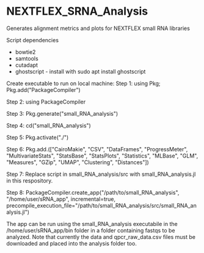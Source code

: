 # NEXTFLEX_SRNA_Analysis
Generates alignment metrics and plots for NEXTFLEX small RNA libraries

Script dependencies
- bowtie2
- samtools
- cutadapt
- ghostscript - install with sudo apt install ghostscript

Create executable to run on local machine:
Step 1: using Pkg; Pkg.add("PackageCompiler")

Step 2: using PackageCompiler

Step 3: Pkg.generate("small_RNA_analysis")

Step 4: cd("small_RNA_analysis")

Step 5: Pkg.activate("./")

Step 6: Pkg.add.(["CairoMakie", "CSV", "DataFrames", "ProgressMeter", "MultivariateStats", "StatsBase", "StatsPlots", "Statistics", "MLBase", "GLM", "Measures", "GZip", "UMAP", "Clustering", "Distances"])

Step 7: Replace script in small_RNA_analysis/src with small_RNA_analysis.jl in this respository.

Step 8: PackageCompiler.create_app("/path/to/small_RNA_analysis", "/home/user/sRNA_app", incremental=true, precompile_execution_file="/path/to/small_RNA_analysis/src/small_RNA_analysis.jl")

The app can be run using the small_RNA_analysis executabile in the /home/user/sRNA_app/bin folder in a folder containing fastqs to be analyzed. Note that currently the data and qpcr_raw_data.csv files must be downloaded and placed into the analysis folder too.
